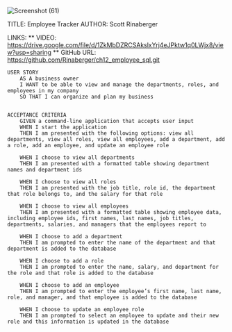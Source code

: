 ![Screenshot (61)](https://user-images.githubusercontent.com/108424256/196285077-17c2fea7-aa6a-4828-8b1e-354737bf8584.png)

TITLE: Employee Tracker
AUTHOR: Scott Rinaberger

LINKS:
    ** VIDEO: https://drive.google.com/file/d/1ZkMbDZRCSAkslxYrj4eJPktw1q0LWjx8/view?usp=sharing
    ** GitHub URL: https://github.com/Rinaberger/ch12_employee_sql.git

    USER STORY
        AS A business owner           
        I WANT to be able to view and manage the departments, roles, and employees in my company
        SO THAT I can organize and plan my business

    
    ACCEPTANCE CRITERIA
        GIVEN a command-line application that accepts user input
        WHEN I start the application
        THEN I am presented with the following options: view all departments, view all roles, view all employees, add a department, add a role, add an employee, and update an employee role

        WHEN I choose to view all departments
        THEN I am presented with a formatted table showing department names and department ids

        WHEN I choose to view all roles
        THEN I am presented with the job title, role id, the department that role belongs to, and the salary for that role

        WHEN I choose to view all employees
        THEN I am presented with a formatted table showing employee data, including employee ids, first names, last names, job titles, departments, salaries, and managers that the employees report to

        WHEN I choose to add a department
        THEN I am prompted to enter the name of the department and that department is added to the database

        WHEN I choose to add a role
        THEN I am prompted to enter the name, salary, and department for the role and that role is added to the database

        WHEN I choose to add an employee
        THEN I am prompted to enter the employee’s first name, last name, role, and manager, and that employee is added to the database

        WHEN I choose to update an employee role
        THEN I am prompted to select an employee to update and their new role and this information is updated in the database
